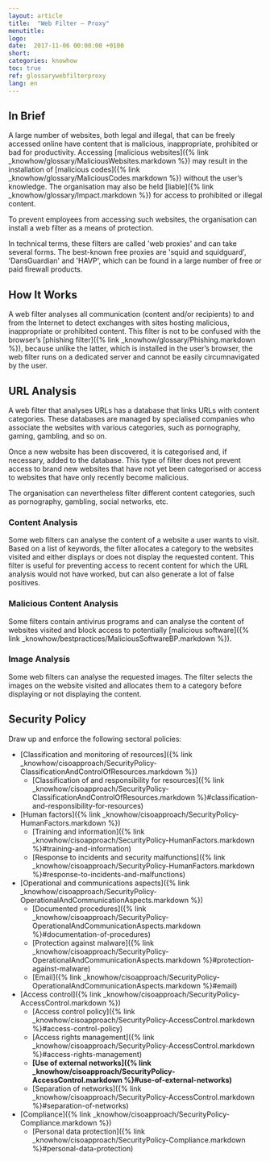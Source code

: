 ```yaml
---
layout: article
title:  "Web Filter – Proxy"
menutitle:
logo:
date:  2017-11-06 00:00:00 +0100
short:
categories: knowhow
toc: true
ref: glossarywebfilterproxy
lang: en
---
```

## In Brief
A large number of websites, both legal and illegal, that can be freely accessed online have content that is malicious, inappropriate, prohibited or bad for productivity. Accessing [malicious websites]({% link _knowhow/glossary/MaliciousWebsites.markdown %}) may result in the installation of [malicious codes]({% link _knowhow/glossary/MaliciousCodes.markdown %}) without the user’s knowledge. The organisation may also be held [liable]({% link _knowhow/glossary/Impact.markdown %}) for access to prohibited or illegal content.

To prevent employees from accessing such websites, the organisation can install a web filter as a means of protection.

In technical terms, these filters are called 'web proxies' and can take several forms. The best-known free proxies are 'squid and squidguard', 'DansGuardian' and 'HAVP', which can be found in a large number of free or paid firewall products.

## How It Works
A web filter analyses all communication (content and/or recipients) to and from the Internet to detect exchanges with sites hosting malicious, inappropriate or prohibited content. This filter is not to be confused with the browser’s [phishing filter]({% link _knowhow/glossary/Phishing.markdown %}), because unlike the latter, which is installed in the user’s browser, the web filter runs on a dedicated server and cannot be easily circumnavigated by the user.

## URL Analysis
A web filter that analyses URLs has a database that links URLs with content categories. These databases are managed by specialised companies who associate the websites with various categories, such as pornography, gaming, gambling, and so on.

Once a new website has been discovered, it is categorised and, if necessary, added to the database. This type of filter does not prevent access to brand new websites that have not yet been categorised or access to websites that have only recently become malicious.

The organisation can nevertheless filter different content categories, such as pornography, gambling, social networks, etc.

### Content Analysis
Some web filters can analyse the content of a website a user wants to visit. Based on a list of keywords, the filter allocates a category to the websites visited and either displays or does not display the requested content. This filter is useful for preventing access to recent content for which the URL analysis would not have worked, but can also generate a lot of false positives.

### Malicious Content Analysis
Some filters contain antivirus programs and can analyse the content of websites visited and block access to potentially [malicious software]({% link _knowhow/bestpractices/MaliciousSoftwareBP.markdown %}).

### Image Analysis
Some web filters can analyse the requested images. The filter selects the images on the website visited and allocates them to a category before displaying or not displaying the content.

## Security Policy
Draw up and enforce the following sectoral policies:

* [Classification and monitoring of resources]({% link _knowhow/cisoapproach/SecurityPolicy-ClassificationAndControlOfResources.markdown %})
  * [Classification of and responsibility for resources]({% link _knowhow/cisoapproach/SecurityPolicy-ClassificationAndControlOfResources.markdown %}#classification-and-responsibility-for-resources)
* [Human factors]({% link _knowhow/cisoapproach/SecurityPolicy-HumanFactors.markdown %})
  * [Training and information]({% link _knowhow/cisoapproach/SecurityPolicy-HumanFactors.markdown %}#training-and-information)
  * [Response to incidents and security malfunctions]({% link _knowhow/cisoapproach/SecurityPolicy-HumanFactors.markdown %}#response-to-incidents-and-malfunctions)
* [Operational and communications aspects]({% link _knowhow/cisoapproach/SecurityPolicy-OperationalAndCommunicationAspects.markdown %})
  * [Documented procedures]({% link _knowhow/cisoapproach/SecurityPolicy-OperationalAndCommunicationAspects.markdown %}#documentation-of-procedures)
  * [Protection against malware]({% link _knowhow/cisoapproach/SecurityPolicy-OperationalAndCommunicationAspects.markdown %}#protection-against-malware)
  * [Email]({% link _knowhow/cisoapproach/SecurityPolicy-OperationalAndCommunicationAspects.markdown %}#email)
* [Access control]({% link _knowhow/cisoapproach/SecurityPolicy-AccessControl.markdown %})
  * [Access control policy]({% link _knowhow/cisoapproach/SecurityPolicy-AccessControl.markdown %}#access-control-policy)
  * [Access rights management]({% link _knowhow/cisoapproach/SecurityPolicy-AccessControl.markdown %}#access-rights-management)
  * **[Use of external networks]({% link _knowhow/cisoapproach/SecurityPolicy-AccessControl.markdown %}#use-of-external-networks)**
  * [Separation of networks]({% link _knowhow/cisoapproach/SecurityPolicy-AccessControl.markdown %}#separation-of-networks)
* [Compliance]({% link _knowhow/cisoapproach/SecurityPolicy-Compliance.markdown %})
  * [Personal data protection]({% link _knowhow/cisoapproach/SecurityPolicy-Compliance.markdown %}#personal-data-protection)
